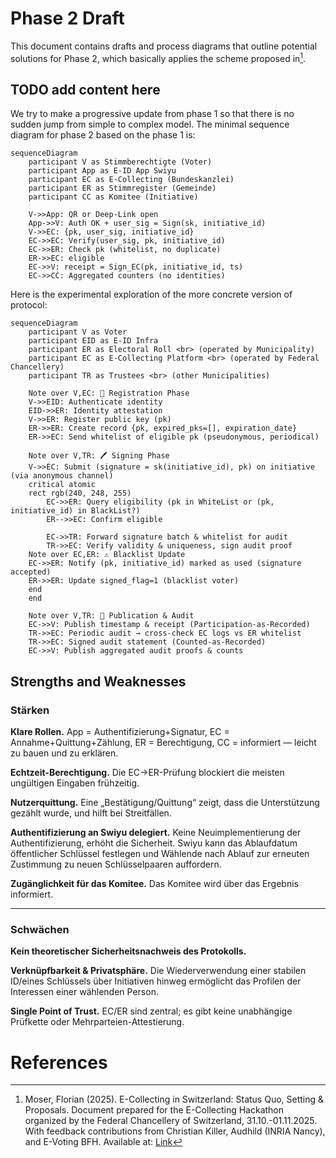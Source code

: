 # Phase 2 Draft
This document contains drafts and process diagrams that outline potential solutions for Phase 2, which basically applies the scheme proposed in[^1].

## TODO add content here
We try to make a progressive update from phase 1 so that there is no sudden jump from simple to complex model. The minimal sequence diagram for phase 2 based on the phase 1 is:
```mermaid
sequenceDiagram
    participant V as Stimmberechtigte (Voter)
    participant App as E-ID App Swiyu
    participant EC as E-Collecting (Bundeskanzlei)
    participant ER as Stimmregister (Gemeinde)
    participant CC as Komitee (Initiative)

    V->>App: QR or Deep-Link open
    App->>V: Auth OK + user_sig = Sign(sk, initiative_id)
    V->>EC: {pk, user_sig, initiative_id}
    EC->>EC: Verify(user_sig, pk, initiative_id)
    EC->>ER: Check pk (whitelist, no duplicate)
    ER->>EC: eligible
    EC->>V: receipt = Sign_EC(pk, initiative_id, ts)
    EC->>CC: Aggregated counters (no identities)

```

Here is the experimental exploration of the more concrete version of protocol:
```mermaid
sequenceDiagram
    participant V as Voter
    participant EID as E-ID Infra
    participant ER as Electoral Roll <br> (operated by Municipality)
    participant EC as E-Collecting Platform <br> (operated by Federal Chancellery)
    participant TR as Trustees <br> (other Municipalities)

    Note over V,EC: 🔐 Registration Phase
    V->>EID: Authenticate identity
    EID->>ER: Identity attestation
    V->>ER: Register public key (pk)
    ER->>ER: Create record {pk, expired_pks=[], expiration_date}
    ER->>EC: Send whitelist of eligible pk (pseudonymous, periodical)

    Note over V,TR: 🖊️ Signing Phase
    V->>EC: Submit (signature = sk(initiative_id), pk) on initiative   (via anonymous channel)
    critical atomic 
    rect rgb(240, 248, 255)
        EC->>ER: Query eligibility (pk in WhiteList or (pk, initiative_id) in BlackList?)
        ER-->>EC: Confirm eligible

        EC->>TR: Forward signature batch & whitelist for audit
        TR->>EC: Verify validity & uniqueness, sign audit proof
    Note over EC,ER: ⚠️ Blacklist Update
    EC->>ER: Notify (pk, initiative_id) marked as used (signature accepted)
    ER->>ER: Update signed_flag=1 (blacklist voter)
    end
    end

    Note over V,TR: 🧮 Publication & Audit
    EC->>V: Publish timestamp & receipt (Participation-as-Recorded)
    TR->>EC: Periodic audit → cross-check EC logs vs ER whitelist
    TR->>EC: Signed audit statement (Counted-as-Recorded)
    EC->>V: Publish aggregated audit proofs & counts

```

## Strengths and Weaknesses

### Stärken

**Klare Rollen.** App = Authentifizierung+Signatur, EC = Annahme+Quittung+Zählung, ER = Berechtigung, CC = informiert — leicht zu bauen und zu erklären.

**Echtzeit-Berechtigung.** Die EC→ER-Prüfung blockiert die meisten ungültigen Eingaben frühzeitig.

**Nutzerquittung.** Eine „Bestätigung/Quittung“ zeigt, dass die Unterstützung gezählt wurde, und hilft bei Streitfällen.

**Authentifizierung an Swiyu delegiert.** Keine Neuimplementierung der Authentifizierung, erhöht die Sicherheit. Swiyu kann das Ablaufdatum öffentlicher Schlüssel festlegen und Wählende nach Ablauf zur erneuten Zustimmung zu neuen Schlüsselpaaren auffordern.

**Zugänglichkeit für das Komitee.** Das Komitee wird über das Ergebnis informiert.

------

### Schwächen

**Kein theoretischer Sicherheitsnachweis des Protokolls.**

**Verknüpfbarkeit & Privatsphäre.** Die Wiederverwendung einer stabilen ID/eines Schlüssels über Initiativen hinweg ermöglicht das Profilen der Interessen einer wählenden Person.

**Single Point of Trust.** EC/ER sind zentral; es gibt keine unabhängige Prüfkette oder Mehrparteien-Attestierung.



# References
[^1]: Moser, Florian (2025). E-Collecting in Switzerland: Status Quo, Setting & Proposals. Document prepared for the E-Collecting Hackathon organized by the Federal Chancellery of Switzerland, 31.10.-01.11.2025. With feedback contributions from Christian Killer, Audhild (INRIA Nancy), and E-Voting BFH. Available at: [Link](https://github.com/swiss/e-collecting-hackathon-team9/blob/main/docs/references/moser_2025.pdf)
